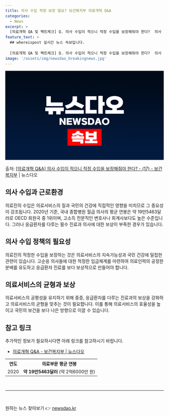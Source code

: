```yaml
---
title: 의사 수입 적정 보장 필요? 보건복지부 의료개혁 Q&A
categories:
  - News
excerpt: >
  [의료개혁 QA 및 팩트체크] Q. 의사 수입이 적으니 적정 수입을 보장해줘야 한다?  의사 수입은 이미 세…
feature_text: >
  ## whereispost 실시간 뉴스 속보입니다.

  [의료개혁 QA 및 팩트체크] Q. 의사 수입이 적으니 적정 수입을 보장해줘야 한다?  의사 수입은 이미 세…
image: '/assets/img/newsdao_breakingnews.jpg'
---
```


![뉴스다오 속보](/assets/img/newsdao_breakingnews.jpg)

<p>출처: <a href="https://newsdao.kr/3458" rel="dofollow">[의료개혁 Q&A] 의사 수입이 적으니 적정 수입을 보장해줘야 한다? - (17) - 보건복지부</a> | 뉴스다오</p>

<h2 data-ke-size="size26">의사 수입과 근로환경</h2>
<p data-ke-size="size16">의료진의 수입은 의료서비스의 질과 국민의 건강에 직접적인 영향을 미치므로 그 중요성이 강조됩니다. 2020년 기준, 국내 종합병원 월급 의사의 평균 연봉은 약 19만5463달러로 OECD 회원국 중 1위이며, 고소득 전문직인 변호사나 회계사보다도 높은 수준입니다. 그러나 응급환자를 다루는 필수 진료과 의사에 대한 보상이 부족한 경우가 있습니다.</p>

<h2 data-ke-size="size26">의사 수입 정책의 필요성</h2>
<p data-ke-size="size16">의료진의 적정한 수입을 보장하는 것은 의료서비스의 지속가능성과 국민 건강에 밀접한 관련이 있습니다. 고순응 의사들에 대한 적정한 임금체계를 마련하여 의료인력의 공정한 분배를 유도하고 응급환자 진료를 보다 보상적으로 만들어야 합니다.</p>

<h2 data-ke-size="size26">의료서비스의 균형과 보상</h2>
<p data-ke-size="size16">의료서비스의 공평성을 유지하기 위해 중증, 응급환자를 다루는 진료과의 보상을 강화하고 의료서비스의 균형을 맞추는 것이 필요합니다. 이를 통해 의료서비스의 효율성을 높이고 국민의 보건을 보다 나은 방향으로 이끌 수 있습니다.</p>

<h2 data-ke-size="size26">참고 링크</h2>
<p data-ke-size="size16">추가적인 정보가 필요하시다면 아래 링크를 참고하시기 바랍니다.</p>
<ul>
  <li><a href="https://newsdao.kr/3458">의료개혁 Q&A - 보건복지부 | 뉴스다오</a></li>
</ul>

<table>
	<tr>
		<th>연도</th>
		<th>의료부문 평균 연봉</th>
	</tr>
	<tr>
		<td>2020</td>
		<td style="text-align: center; height: 17px;"><b>약 19만5463달러</b> (약 2억6000만 원)</td>
	</tr>
</table>
<br>
<hr>
<p data-ke-size="size16">&nbsp;</p> 

원하는 뉴스 찾아보기 👉 <a href="https://newsdao.kr" rel="dofollow">newsdao.kr</a>


